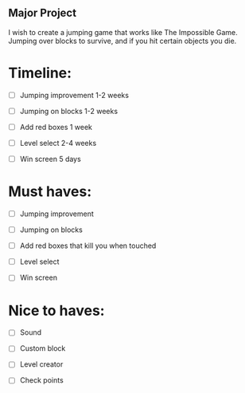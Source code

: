 ## Major Project
 I wish to create a jumping game that works like The Impossible Game.
 Jumping over blocks to survive, and if you hit certain objects you die.
 
 
# Timeline:

- [ ] Jumping improvement 1-2 weeks
- [ ] Jumping on blocks 1-2 weeks
- [ ] Add red boxes 1 week
- [ ] Level select 2-4 weeks
- [ ] Win screen 5 days





# Must haves:

- [ ] Jumping improvement
- [ ] Jumping on blocks
- [ ] Add red boxes that kill you when touched
- [ ] Level select
- [ ] Win screen



# Nice to haves:

- [ ] Sound
- [ ] Custom block
- [ ] Level creator
- [ ] Check points

